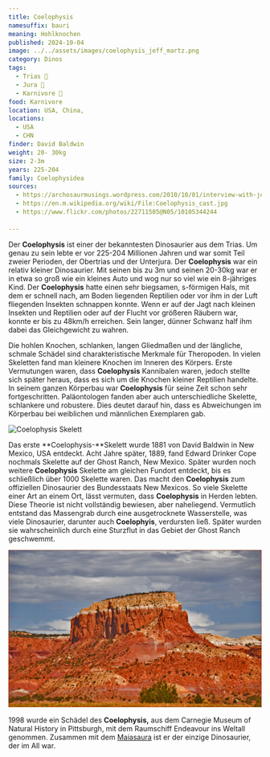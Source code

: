 ```yaml
---
title: Coelophysis
namesuffix: bauri
meaning: Hohlknochen
published: 2024-10-04
image: ../../assets/images/coelophysis_jeff_martz.png
category: Dinos
tags:
  - Trias 🦴
  - Jura 🦴
  - Karnivore 🥩
food: Karnivore
location: USA, China,
locations:
  - USA
  - CHN
finder: David Baldwin
weight: 20- 30kg
size: 2-3m
years: 225-204
family: Coelophysidea
sources:
  - https://archosaurmusings.wordpress.com/2010/10/01/interview-with-jeff-martz/
  - https://en.m.wikipedia.org/wiki/File:Coelophysis_cast.jpg
  - https://www.flickr.com/photos/22711505@N05/10105344244

---
```

Der **Coelophysis** ist einer der bekanntesten Dinosaurier aus dem Trias. Um genau zu sein lebte er vor 225-204 Millionen Jahren und war somit Teil zweier Perioden, der Obertrias und der Unterjura. Der **Coelophysis** war ein relativ kleiner Dinosaurier. Mit seinen bis zu 3m und seinen 20-30kg war er in etwa so groß wie ein kleines Auto und wog nur so viel wie ein 8-jähriges Kind. Der **Coelophysis** hatte einen sehr biegsamen,
s-förmigen Hals, mit dem er schnell nach, am Boden liegenden Reptilien oder vor ihm in der Luft fliegenden Insekten schnappen konnte. Wenn er auf der Jagt nach kleinen Insekten und Reptilien oder auf der Flucht vor größeren Räubern war, konnte er bis zu 48km/h erreichen. Sein langer, dünner Schwanz half ihm dabei das Gleichgewicht zu wahren.

Die hohlen Knochen, schlanken, langen Gliedmaßen und der längliche, schmale Schädel sind charakteristische Merkmale für Theropoden. In vielen Skeletten fand man kleinere Knochen im Inneren des Körpers. Erste Vermutungen waren, dass **Coelophysis** Kannibalen waren, jedoch stellte sich später heraus, dass es sich um die Knochen kleiner Reptilien handelte.
In seinem ganzen Körperbau war **Coelophysis** für seine Zeit schon sehr fortgeschritten.
Paläontologen fanden aber auch unterschiedliche Skelette, schlankere und robustere. Dies deutet darauf hin, dass es Abweichungen im Körperbau bei weiblichen und männlichen Exemplaren gab.

![Coelophysis Skelett](../../assets/images/coelophysis_cast.jpg)

Das erste **Coelophysis-**Skelett wurde 1881 von David Baldwin in New Mexico, USA entdeckt. Acht Jahre später, 1889, fand Edward Drinker Cope nochmals Skelette auf der Ghost Ranch, New Mexico. Später wurden noch weitere **Coelophysis** Skelette am gleichen Fundort entdeckt, bis es schließlich über 1000 Skelette waren. Das macht den **Coelophysis** zum offiziellen Dinosaurier des Bundesstaats New Mexicos.
So viele Skelette einer Art an einem Ort, lässt vermuten, dass **Coelophysis** in Herden lebten. Diese Theorie ist nicht vollständig bewiesen, aber naheliegend. Vermutlich entstand das Massengrab durch eine ausgetrocknete Wasserstelle, was viele Dinosaurier, darunter auch **Coelophyis**, verdursten ließ. Später wurden sie wahrscheinlich durch eine Sturzflut in das Gebiet der Ghost Ranch geschwemmt.

![Sandsteine der Ghost Ranch](../../assets/images/10105344244_996711bd3d_b.jpg)

1998 wurde ein Schädel des **Coelophysis,** aus dem Carnegie Museum of Natural History in Pittsburgh, mit dem Raumschiff Endeavour ins Weltall genommen. Zusammen mit dem [Maiasaura](/dinos/maiasaura/) ist er der einzige Dinosaurier, der im All war.
